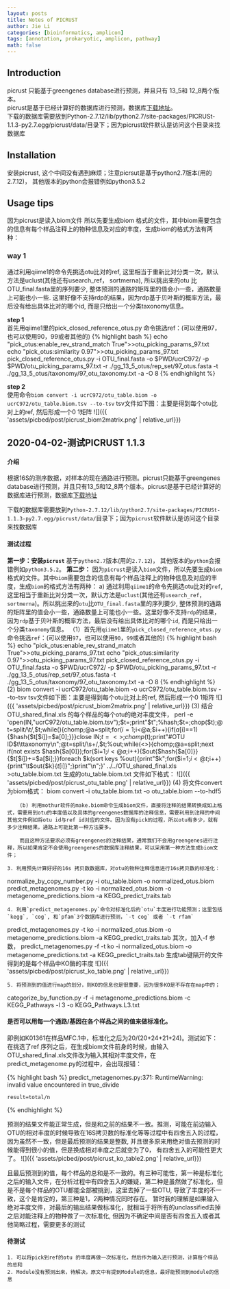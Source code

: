 ```yaml
---
layout: posts
title: Notes of PICRUST
author: Jie Li
categories: [bioinformatics, amplicon]
tags: [annotation, prokaryotic, amplicon, pathway]
math: false
---
```


## Introduction
picrust 只能基于greengenes database进行预测，并且只有 13_5和 12_8两个版本。  
picrust是基于已经计算好的数据库进行预测，数据库[下载地址](http://picrust.github.io/picrust/picrust_precalculated_files.html)。  
下载的数据库需要放到Python-2.7.12/lib/python2.7/site-packages/PICRUSt-1.1.3-py2.7.egg/picrust/data/目录下；因为picrust软件默认是访问这个目录来找数据库

## Installation
安装picrust, 这个中间没有遇到麻烦；注意picrsut是基于python2.7版本(用的2.7.12)， 其他版本的python会报错例如python3.5.2

## Usage tips
因为picrust是读入biom文件 所以先要生成biom 格式的文件，其中biom需要包含的信息有每个样品注释上的物种信息及对应的丰度，生成biom的格式方法有两种：

### way 1
通过利用qiime1的命令先挑选otu比对的ref, 这里相当于重新比对分类一次，默认方法是uclust(其他还有usearch_ref， sortmerna), 所以挑出来的otu 比OTU_final.fasta里的序列要少, 整体预测的通路的矩阵里的值会小一些，通路数量上可能也小一些. 这里好像不支持rdp的结果，因为rdp基于贝叶斯的概率方法，最后没有给出具体比对的哪个id, 而是只给出一个分类taxonomy信息。

**step 1**  
首先用qiime1里的pick_closed_reference_otus.py 命令挑选ref：(可以使用97，也可以使用90，99或者其他的)
{% highlight bash %}
echo "pick_otus:enable_rev_strand_match True">>otu_picking_params_97.txt
echo "pick_otus:similarity 0.97">>otu_picking_params_97.txt
pick_closed_reference_otus.py -i OTU_final.fasta -o $PWD/ucrC972/ -p $PWD/otu_picking_params_97.txt -r ./gg_13_5_otus/rep_set/97_otus.fasta -t ./gg_13_5_otus/taxonomy/97_otu_taxonomy.txt -a -O 8
{% endhighlight %}

**step 2**  
使用命令`biom convert -i ucrC972/otu_table.biom -o ucrC972/otu_table.biom.tsv --to-tsv`
tsv文件如下图：主要是得到每个otu比对上的ref, 然后形成一个0 1矩阵
![]({{ 'assets/picbed/post/picrust_biom2matrix.png' | relative_url}})


## 2020-04-02-测试PICRUST 1.1.3

#### 介绍
根据16S的测序数据，对样本的现在通路进行预测。picrust只能基于greengenes database进行预测，并且只有13_5和12_8两个版本。picrust是基于已经计算好的数据库进行预测，数据库[下载地址](http://picrust.github.io/picrust/picrust_precalculated_files.html)

下载的数据库需要放到`Python-2.7.12/lib/python2.7/site-packages/PICRUSt-1.1.3-py2.7.egg/picrust/data/`目录下；因为`picrust`软件默认是访问这个目录来找数据库

#### 测试过程
**第一步：安装`picrust`**
基于`python2.7`版本(用的`2.7.12`)， 其他版本的`python`会报错例如`python3.5.2`。
**第二步：**
因为`picrust`是读入`biom`文件，所以先要生成`biom`格式的文件。其中`biom`需要包含的信息有每个样品注释上的物种信息及对应的丰度，生成`biom`的格式方法有两种：
        a)  通过利用`qiime1`的命令先挑选otu比对的`ref`, 这里相当于重新比对分类一次，默认方法是`uclust`(其他还有`usearch_ref`， `sortmerna`)。所以挑出来的`otu`比`OTU_final.fasta`里的序列要少, 整体预测的通路的矩阵里的值会小一些，通路数量上可能也小一些。这里好像不支持`rdp`的结果，因为`rdp`基于贝叶斯的概率方法，最后没有给出具体比对的哪个`id`, 而是只给出一个分类`taxonomy`信息。
            （1）首先用`qiime1`里的`pick_closed_reference_otus.py`命令挑选`ref`：(可以使用`97`，也可以使用`90`，`99`或者其他的)
{% highlight bash %}
echo "pick_otus:enable_rev_strand_match True">>otu_picking_params_97.txt
echo "pick_otus:similarity 0.97">>otu_picking_params_97.txt
pick_closed_reference_otus.py -i OTU_final.fasta -o $PWD/ucrC972/ -p $PWD/otu_picking_params_97.txt -r ./gg_13_5_otus/rep_set/97_otus.fasta -t ./gg_13_5_otus/taxonomy/97_otu_taxonomy.txt -a -O 8
{% endhighlight %}
            (2) biom convert -i ucrC972/otu_table.biom -o ucrC972/otu_table.biom.tsv --to-tsv
tsv文件如下图：主要是得到每个otu比对上的ref, 然后形成一个0 1矩阵
![]({{ 'assets/picbed/post/picrust_biom2matrix.png' | relative_url}})
            (3) 结合OTU_shared_final.xls 的每个样品的每个otu的绝对丰度文件，
perl -e 'open(IN,"ucrC972/otu_table.biom.tsv");$t=<IN>;print"$t";%hash;$t=<IN>;chop($t);@t=split/\t/,$t;while(<IN>){chomp;@a=split;for($i=1;$i<@a;$i++){if($a[$i]==1){$hash{$t[$i]}=$a[0];}}}close IN;$t=<>;chomp($t);print"#OTU ID$t\ttaxonomy\n";@t=split/\s+/,$t;%out;while(<>){chomp;@a=split;next if(not exists $hash{$a[0]});for($i=1;$i<@a;$i++){$out{$hash{$a[0]}}{$t[$i]}+=$a[$i];}}foreach $k(sort keys %out){print"$k";for($i=1;$i<@t;$i++){print"\t$out{$k}{$t[$i]}";}print"\n";}' ../../OTU_shared_final.xls >otu_table.biom.txt
生成的otu_table.biom.txt 文件如下格式：
![]({{ 'assets/picbed/post/picrust_otu_table.png' | relative_url}})
            (4) 将文件convert 为biom格式：
biom convert -i otu_table.biom.txt -o otu_table.biom --to-hdf5

        (b) 利用mothur软件的make.biom命令生成biom文件，直接将注释的结果转换成如上格式，需要用到otu的丰度值以及具体的greengenes数据库的注释信息，需要利用到注释的中间其他文件例如将otu id与ref id对应的文件。因为没有pick的过程，所以otu有多少，就有多少注释结果，通路上可能比第一种方法要多。

	    而且这种方法要求必须有greengenes的注释结果，通常我们不会用greengenes进行注释，所以如果肯定不会使用greengenes的数据库注释结果，可以采用第一种方法生成biom文件；

    3. 利用预先计算好好的16s 拷贝数数据库，对otu的物种注释信息进行16s拷贝数的标准化：
normalize_by_copy_number.py -i otu_table.biom -o normalized_otus.biom
predict_metagenomes.py -t ko -i normalized_otus.biom -o metagenome_predictions.biom -a KEGG_predict_traits.tab

    4. 利用`predict_metagenomes.py`命令对标准化后的`otu`丰度进行功能预测；这里包括`kegg`, `cog`, 和`pfam`3个数据库进行预测，`-t cog` 或者 `-t rfam`
predict_metagenomes.py -t ko -i normalized_otus.biom -o metagenome_predictions.biom -a KEGG_predict_traits.tab
其次，加入-f 参数， predict_metagenomes.py -f -t ko -i normalized_otus.biom -o metagenome_predictions.txt -a KEGG_predict_traits.tab 生成tab键隔开的文件
得到的是每个样品中KO酶的丰度
![]({{ 'assets/picbed/post/picrust_ko_table.png' | relative_url}})

    5. 将预测到的值进行map的划分，则KO的信息也是很重要，因为很多KO是不存在在map中的；
categorize_by_function.py -f -i metagenome_predictions.biom -c KEGG_Pathways -l 3 -o KEGG_Pathways.L3.txt

#### 是否可以用每一个通路/基因在各个样品之间的值来做标准化。
即例如K01361在样品MFC.1中，标准化之后为20/(20+24+21+24)。测试如下：
在挑选了ref 序列之后，在生成biom文件前身的时候，由输入OTU_shared_final.xls文件改为输入其相对丰度文件，在predict_metagenome.py的过程中，会出现报错：

{% highlight bash %}
predict_metagenomes.py:371: RuntimeWarning: invalid value encountered in true_divide

    result=total/n
{% endhighlight %}

预测的结果文件能正常生成，但是和之前的结果不一致。推测，可能在前边输入OTU的相对丰度的时候导致在16S拷贝数的标准化等等过程中有四舍五入的过程，因为虽然不一致，但是最后预测的结果是整数, 并且很多原来用绝对值去预测的时候能得到很小的值，但是换成相对丰度之后就变为了0， 有四舍五入的可能性更大了。
![]({{ 'assets/picbed/post/picrust_ko_table2.png' | relative_url}})

且最后预测到的值，每个样品的总和是不一致的。有三种可能性，第一种是标准化之后的输入文件，在分析过程中有四舍五入的嫌疑，第二种是虽然做了标准化，但是不是每个样品的OTU都能全部被挑到，这里去掉了一些OTU, 导致了丰度的不一致，这个是肯定的，第三种是1，2两种情况同时存在。 暂时我的理解是如果输入绝对丰度文件，对最后的输出结果做标准化，就相当于将所有的unclassified去掉之后对能注释上的物种做了一次标准化, 但因为不确定中间是否有四舍五入或者其他简略过程，需要更多的测试

#### 待测试
    1. 可以将pick到ref的otu 的丰度再做一次标准化，然后作为输入进行预测，计算每个样品的总和
    2. Module没有预测出来，待解决，原文中有提到Module的信息，最好能预测到module的信息